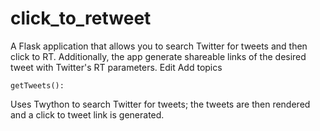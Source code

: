 # click_to_retweet
A Flask application that allows you to search Twitter for tweets and then click to RT. Additionally, the app generate shareable links of the desired tweet with Twitter's RT parameters. Edit
Add topics

`getTweets():`

Uses Twython to search Twitter for tweets; the tweets are then rendered and a click to tweet link is generated.
